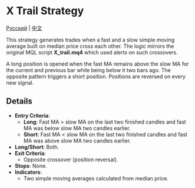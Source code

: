 # X Trail Strategy
[Русский](README_ru.md) | [中文](README_cn.md)

This strategy generates trades when a fast and a slow simple moving average
built on median price cross each other. The logic mirrors the original MQL
script **X_trail.mq4** which used alerts on such crossovers.

A long position is opened when the fast MA remains above the slow MA for the
current and previous bar while being below it two bars ago. The opposite
pattern triggers a short position. Positions are reversed on every new signal.

## Details

- **Entry Criteria**:
  - **Long**: Fast MA > slow MA on the last two finished candles and fast MA was below slow MA two candles earlier.
  - **Short**: Fast MA < slow MA on the last two finished candles and fast MA was above slow MA two candles earlier.
- **Long/Short**: Both.
- **Exit Criteria**:
  - Opposite crossover (position reversal).
- **Stops**: None.
- **Indicators**:
  - Two simple moving averages calculated from median price.
